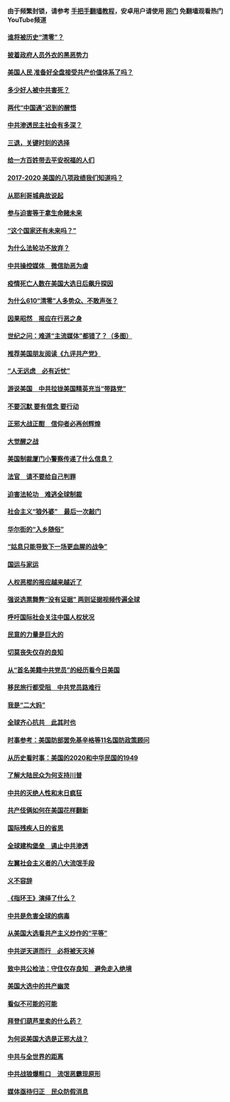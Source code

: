 #### 由于频繁封锁，请参考 [手把手翻墙教程](https://github.com/gfw-breaker/guides/wiki/)，安卓用户请使用 [网门](https://github.com/gfw-breaker/nogfw/blob/master/dl.md?t=02021500) 免翻墙观看热门YouTube频道 

#### [谁将被历史“清零”？](../pages/73/417485.md?t=02021500) 

#### [披着政府人员外衣的黑恶势力](../pages/73/417442.md?t=02021500) 

#### [美国人民 准备好全盘接受共产价值体系了吗？](../pages/73/417491.md?t=02021500) 

#### [多少好人被中共害死？](../pages/73/417144.md?t=02021500) 

#### [两代“中国通”迟到的醒悟](../pages/73/417064.md?t=02021500) 

#### [中共渗透民主社会有多深？](../pages/73/417063.md?t=02021500) 

#### [三退，关键时刻的选择](../pages/73/416969.md?t=02021500) 

#### [给一方百姓带去平安祝福的人们](../pages/73/416941.md?t=02021500) 

#### [2017-2020  美国的八项政绩我们知道吗？](../pages/73/416968.md?t=02021500) 

#### [从耶利哥城典故说起](../pages/73/416892.md?t=02021500) 

#### [参与迫害等于拿生命赌未来](../pages/73/416856.md?t=02021500) 

#### [“这个国家还有未来吗？”](../pages/73/416852.md?t=02021500) 

#### [为什么法轮功不放弃？](../pages/73/416864.md?t=02021500) 

#### [中共操控媒体　微信助恶为虐](../pages/73/416724.md?t=02021500) 

#### [疫情死亡人数在美国大选日后飙升探因](../pages/73/416606.md?t=02021500) 

#### [为什么610“清零”人多势众、不敢声张？](../pages/73/416632.md?t=02021500) 

#### [因果昭然　报应在行恶之身](../pages/73/416582.md?t=02021500) 

#### [世纪之问：难道“主流媒体”都错了？（多图）](../pages/73/416571.md?t=02021500) 

#### [推荐美国朋友阅读《九评共产党》](../pages/73/416510.md?t=02021500) 

#### [“人无远虑　必有近忧”](../pages/73/416513.md?t=02021500) 

#### [游说美国　中共拉拢美国精英充当“带路党”](../pages/73/416529.md?t=02021500) 

#### [不要沉默 要有信念 要行动](../pages/73/416457.md?t=02021500) 

#### [正邪大战正酣　信仰者必再创辉煌](../pages/73/416433.md?t=02021500) 

#### [大觉醒之战](../pages/73/416456.md?t=02021500) 

#### [美国制裁厦门小警察传递了什么信息？](../pages/73/416432.md?t=02021500) 

#### [法官　请不要给自己判罪](../pages/73/416379.md?t=02021500) 

#### [迫害法轮功　难逃全球制裁](../pages/73/416380.md?t=02021500) 

#### [社会主义“狼外婆”　最后一次敲门](../pages/73/416394.md?t=02021500) 

#### [华尔街的“入乡随俗”](../pages/73/416395.md?t=02021500) 

#### [“姑息只能导致下一场更血腥的战争”](../pages/73/416223.md?t=02021500) 

#### [国运与家运](../pages/73/416224.md?t=02021500) 

#### [人权恶棍的报应越来越近了](../pages/73/416276.md?t=02021500) 

#### [强说选票舞弊“没有证据” 两则证据视频传遍全球](../pages/73/416227.md?t=02021500) 

#### [呼吁国际社会关注中国人权状况](../pages/73/416135.md?t=02021500) 

#### [民意的力量是巨大的](../pages/73/416222.md?t=02021500) 

#### [切莫丧失仅存的良知](../pages/73/416134.md?t=02021500) 

#### [从“首名美籍中共党员”的经历看今日美国](../pages/73/416114.md?t=02021500) 

#### [移民旅行都受阻　中共党员路难行](../pages/73/416033.md?t=02021500) 

#### [我是“二大妈”](../pages/73/415529.md?t=02021500) 

#### [全球齐心抗共　此其时也](../pages/73/415989.md?t=02021500) 

#### [时事参考：美国防部罢免基辛格等11名国防政策顾问](../pages/73/415970.md?t=02021500) 

#### [从历史看时事：美国的2020和中华民国的1949](../pages/73/415949.md?t=02021500) 

#### [了解大陆民众为何支持川普](../pages/73/415950.md?t=02021500) 

#### [中共的灭绝人性和末日疯狂](../pages/73/415944.md?t=02021500) 

#### [共产伎俩如何在美国花样翻新](../pages/73/415908.md?t=02021500) 

#### [国际残疾人日的省思](../pages/73/415849.md?t=02021500) 

#### [全球建构堡垒　遏止中共渗透](../pages/73/415850.md?t=02021500) 

#### [左翼社会主义者的八大流氓手段](../pages/73/415802.md?t=02021500) 

#### [义不容辞](../pages/73/415807.md?t=02021500) 

#### [《指环王》演绎了什么？](../pages/73/415739.md?t=02021500) 

#### [中共是危害全球的病毒](../pages/73/415569.md?t=02021500) 

#### [从美国大选看共产主义炒作的“平等”](../pages/73/415654.md?t=02021500) 

#### [中共逆天道而行　必将被天灭掉](../pages/73/415626.md?t=02021500) 

#### [致中共公检法：守住仅存良知　避免走入绝境](../pages/73/415627.md?t=02021500) 

#### [美国大选中的共产幽灵](../pages/73/415618.md?t=02021500) 

#### [看似不可能的可能](../pages/73/415619.md?t=02021500) 

#### [拜登们葫芦里卖的什么药？](../pages/73/415531.md?t=02021500) 

#### [为何说美国大选是正邪大战？](../pages/73/415530.md?t=02021500) 

#### [中共与全世界的距离](../pages/73/415435.md?t=02021500) 

#### [中共战狼爆粗口　流氓恶霸现原形](../pages/73/415426.md?t=02021500) 

#### [媒体亟待归正　民众防假消息](../pages/73/415402.md?t=02021500) 

